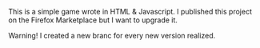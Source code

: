 This is a simple game wrote in HTML & Javascript.
I published this project on the Firefox Marketplace but I want to upgrade it.

Warning!
I created a new branc for every new version realized.

